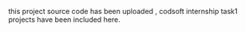 this project source code has been uploaded , codsoft internship task1 projects have been included here.
